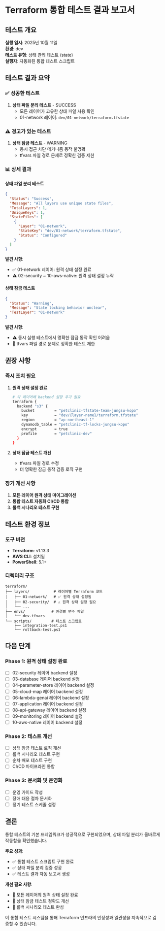 # Terraform 통합 테스트 결과 보고서

## 테스트 개요

**실행 일시**: 2025년 10월 11일  
**환경**: dev  
**테스트 유형**: 상태 관리 테스트 (state)  
**실행자**: 자동화된 통합 테스트 스크립트  

## 테스트 결과 요약

### ✅ 성공한 테스트
1. **상태 파일 분리 테스트** - SUCCESS
   - 모든 레이어가 고유한 상태 파일 사용 확인
   - 01-network 레이어: `dev/01-network/terraform.tfstate`

### ⚠️ 경고가 있는 테스트
1. **상태 잠금 테스트** - WARNING
   - 동시 접근 차단 메커니즘 동작 불명확
   - tfvars 파일 경로 문제로 정확한 검증 제한

### 📊 상세 결과

#### 상태 파일 분리 테스트
```json
{
  "Status": "Success",
  "Message": "All layers use unique state files",
  "TotalLayers": 1,
  "UniqueKeys": 1,
  "StateFiles": [
    {
      "Layer": "01-network",
      "StateKey": "dev/01-network/terraform.tfstate",
      "Status": "Configured"
    }
  ]
}
```

**발견 사항**:
- ✅ 01-network 레이어: 원격 상태 설정 완료
- ⚠️ 02-security ~ 10-aws-native: 원격 상태 설정 누락

#### 상태 잠금 테스트
```json
{
  "Status": "Warning",
  "Message": "State locking behavior unclear",
  "TestLayer": "01-network"
}
```

**발견 사항**:
- ⚠️ 동시 실행 테스트에서 명확한 잠금 동작 확인 어려움
- 🔧 tfvars 파일 경로 문제로 정확한 테스트 제한

## 권장 사항

### 즉시 조치 필요
1. **원격 상태 설정 완료**
   ```bash
   # 각 레이어에 backend 설정 추가 필요
   terraform {
     backend "s3" {
       bucket         = "petclinic-tfstate-team-jungsu-kopo"
       key            = "dev/{layer-name}/terraform.tfstate"
       region         = "ap-northeast-1"
       dynamodb_table = "petclinic-tf-locks-jungsu-kopo"
       encrypt        = true
       profile        = "petclinic-dev"
     }
   }
   ```

2. **상태 잠금 테스트 개선**
   - tfvars 파일 경로 수정
   - 더 명확한 잠금 동작 검증 로직 구현

### 장기 개선 사항
1. **모든 레이어 원격 상태 마이그레이션**
2. **통합 테스트 자동화 CI/CD 통합**
3. **롤백 시나리오 테스트 구현**

## 테스트 환경 정보

### 도구 버전
- **Terraform**: v1.13.3
- **AWS CLI**: 설치됨
- **PowerShell**: 5.1+

### 디렉터리 구조
```
terraform/
├── layers/           # 레이어별 Terraform 코드
│   ├── 01-network/   # ✅ 원격 상태 설정됨
│   ├── 02-security/  # ⚠️ 원격 상태 설정 필요
│   └── ...
├── envs/            # 환경별 변수 파일
│   └── dev.tfvars
└── scripts/         # 테스트 스크립트
    ├── integration-test.ps1
    └── rollback-test.ps1
```

## 다음 단계

### Phase 1: 원격 상태 설정 완료
- [ ] 02-security 레이어 backend 설정
- [ ] 03-database 레이어 backend 설정
- [ ] 04-parameter-store 레이어 backend 설정
- [ ] 05-cloud-map 레이어 backend 설정
- [ ] 06-lambda-genai 레이어 backend 설정
- [ ] 07-application 레이어 backend 설정
- [ ] 08-api-gateway 레이어 backend 설정
- [ ] 09-monitoring 레이어 backend 설정
- [ ] 10-aws-native 레이어 backend 설정

### Phase 2: 테스트 개선
- [ ] 상태 잠금 테스트 로직 개선
- [ ] 롤백 시나리오 테스트 구현
- [ ] 순차 배포 테스트 구현
- [ ] CI/CD 파이프라인 통합

### Phase 3: 문서화 및 운영화
- [ ] 운영 가이드 작성
- [ ] 장애 대응 절차 문서화
- [ ] 정기 테스트 스케줄 설정

## 결론

통합 테스트의 기본 프레임워크가 성공적으로 구현되었으며, 상태 파일 분리가 올바르게 작동함을 확인했습니다. 

**주요 성과**:
- ✅ 통합 테스트 스크립트 구현 완료
- ✅ 상태 파일 분리 검증 성공
- ✅ 테스트 결과 자동 보고서 생성

**개선 필요 사항**:
- 🔧 모든 레이어의 원격 상태 설정 완료
- 🔧 상태 잠금 테스트 정확도 개선
- 🔧 롤백 시나리오 테스트 완성

이 통합 테스트 시스템을 통해 Terraform 인프라의 안정성과 일관성을 지속적으로 검증할 수 있습니다.